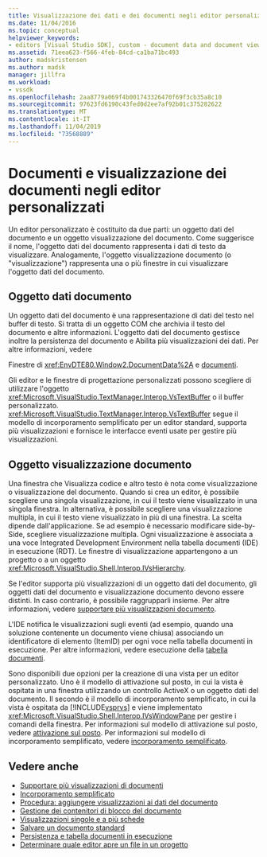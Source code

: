 ```yaml
---
title: Visualizzazione dei dati e dei documenti negli editor personalizzati | Microsoft Docs
ms.date: 11/04/2016
ms.topic: conceptual
helpviewer_keywords:
- editors [Visual Studio SDK], custom - document data and document view
ms.assetid: 71eea623-f566-4feb-84cd-ca1ba71bc493
author: madskristensen
ms.author: madsk
manager: jillfra
ms.workload:
- vssdk
ms.openlocfilehash: 2aa8779a069f4b001743326470f69f3cb35a8c10
ms.sourcegitcommit: 97623fd6190c43fed0d2ee7af92b01c375282622
ms.translationtype: MT
ms.contentlocale: it-IT
ms.lasthandoff: 11/04/2019
ms.locfileid: "73568889"
---
```

# <a name="document-data-and-document-view-in-custom-editors"></a>Documenti e visualizzazione dei documenti negli editor personalizzati
Un editor personalizzato è costituito da due parti: un oggetto dati del documento e un oggetto visualizzazione del documento. Come suggerisce il nome, l'oggetto dati del documento rappresenta i dati di testo da visualizzare. Analogamente, l'oggetto visualizzazione documento (o "visualizzazione") rappresenta una o più finestre in cui visualizzare l'oggetto dati del documento.

## <a name="document-data-object"></a>Oggetto dati documento
 Un oggetto dati del documento è una rappresentazione di dati del testo nel buffer di testo. Si tratta di un oggetto COM che archivia il testo del documento e altre informazioni. L'oggetto dati del documento gestisce inoltre la persistenza del documento e Abilita più visualizzazioni dei dati. Per altre informazioni, vedere

 Finestre di <xref:EnvDTE80.Window2.DocumentData%2A> e [documenti](../extensibility/internals/document-windows.md).

 Gli editor e le finestre di progettazione personalizzati possono scegliere di utilizzare l'oggetto <xref:Microsoft.VisualStudio.TextManager.Interop.VsTextBuffer> o il buffer personalizzato. <xref:Microsoft.VisualStudio.TextManager.Interop.VsTextBuffer> segue il modello di incorporamento semplificato per un editor standard, supporta più visualizzazioni e fornisce le interfacce eventi usate per gestire più visualizzazioni.

## <a name="document-view-object"></a>Oggetto visualizzazione documento
 Una finestra che Visualizza codice e altro testo è nota come visualizzazione o visualizzazione del documento. Quando si crea un editor, è possibile scegliere una singola visualizzazione, in cui il testo viene visualizzato in una singola finestra. In alternativa, è possibile scegliere una visualizzazione multipla, in cui il testo viene visualizzato in più di una finestra. La scelta dipende dall'applicazione. Se ad esempio è necessario modificare side-by-Side, scegliere visualizzazione multipla. Ogni visualizzazione è associata a una voce Integrated Development Environment nella tabella documenti (IDE) in esecuzione (RDT). Le finestre di visualizzazione appartengono a un progetto o a un oggetto <xref:Microsoft.VisualStudio.Shell.Interop.IVsHierarchy>.

 Se l'editor supporta più visualizzazioni di un oggetto dati del documento, gli oggetti dati del documento e visualizzazione documento devono essere distinti. In caso contrario, è possibile raggrupparli insieme. Per altre informazioni, vedere [supportare più visualizzazioni documento](../extensibility/supporting-multiple-document-views.md).

 L'IDE notifica le visualizzazioni sugli eventi (ad esempio, quando una soluzione contenente un documento viene chiusa) associando un identificatore di elemento (ItemID) per ogni voce nella tabella documenti in esecuzione. Per altre informazioni, vedere esecuzione della [tabella documenti](../extensibility/internals/running-document-table.md).

 Sono disponibili due opzioni per la creazione di una vista per un editor personalizzato. Uno è il modello di attivazione sul posto, in cui la vista è ospitata in una finestra utilizzando un controllo ActiveX o un oggetto dati del documento. Il secondo è il modello di incorporamento semplificato, in cui la vista è ospitata da [!INCLUDE[vsprvs](../code-quality/includes/vsprvs_md.md)] e viene implementato <xref:Microsoft.VisualStudio.Shell.Interop.IVsWindowPane> per gestire i comandi della finestra. Per informazioni sul modello di attivazione sul posto, vedere [attivazione sul posto](/visualstudio/misc/in-place-activation?view=vs-2015). Per informazioni sul modello di incorporamento semplificato, vedere [incorporamento semplificato](../extensibility/simplified-embedding.md).

## <a name="see-also"></a>Vedere anche

- [Supportare più visualizzazioni di documenti](../extensibility/supporting-multiple-document-views.md)
- [Incorporamento semplificato](../extensibility/simplified-embedding.md)
- [Procedura: aggiungere visualizzazioni ai dati del documento](../extensibility/how-to-attach-views-to-document-data.md)
- [Gestione dei contenitori di blocco del documento](../extensibility/document-lock-holder-management.md)
- [Visualizzazioni singole e a più schede](../extensibility/single-and-multi-tab-views.md)
- [Salvare un documento standard](../extensibility/internals/saving-a-standard-document.md)
- [Persistenza e tabella documenti in esecuzione](../extensibility/internals/persistence-and-the-running-document-table.md)
- [Determinare quale editor apre un file in un progetto](../extensibility/internals/determining-which-editor-opens-a-file-in-a-project.md)